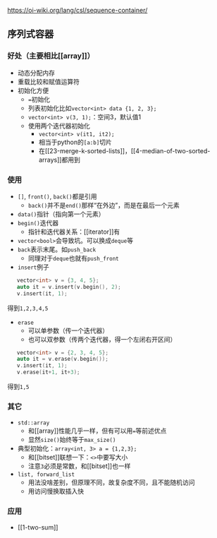 https://oi-wiki.org/lang/csl/sequence-container/
## 序列式容器
### 好处（主要相比[[array]]）
- 动态分配内存
- 重载比较和赋值运算符
- 初始化方便
  - `=`初始化
  - 列表初始化比如`vector<int> data {1, 2, 3};`
  - `vector<int> v(3, 1);`：空间3，默认值1
  - 使用两个迭代器初始化
    - `vector<int> v(it1, it2);`
    - 相当于python的`[a:b]`切片
    - 在[[23-merge-k-sorted-lists]]，[[4-median-of-two-sorted-arrays]]都用到
### 使用
- `[]`, `front()`, `back()`都是引用
  - `back()`并不是`end()`那样“在外边”，而是在最后一个元素
- `data()`指针（指向第一个元素）
- `begin()`迭代器
  - 指针和迭代器关系：[[iterator]]有
- `vector<bool>`会导致坑。可以换成`deque`等
- `back`表示末尾。如`push_back`
  - 同理对于`deque`也就有`push_front`
- `insert`例子
```cpp
   vector<int> v = {3, 4, 5};
   auto it = v.insert(v.begin(), 2);
   v.insert(it, 1);
```
得到`1,2,3,4,5`
- `erase`
  - 可以单参数（传一个迭代器）
  - 也可以双参数（传两个迭代器，得一个左闭右开区间）
```cpp
   vector<int> v = {2, 3, 4, 5};
   auto it = v.erase(v.begin());
   v.insert(it, 1);
   v.erase(it+1, it+3);
```
得到`1,5`
### 其它
- `std::array`
  - 和[[array]]性能几乎一样，但有可以用`=`等前述优点
  - 显然`size()`始终等于`max_size()`
- 典型初始化：`array<int, 3> a = {1,2,3};`
  - 和[[bitset]]联想一下：`<>`中要写大小
  - 注意`3`必须是常数，和[[bitset]]也一样
- `list, forward_list`
  - 用法没啥差别，但原理不同，故复杂度不同，且不能随机访问
  - 用访问慢换取插入快
### 应用
- [[1-two-sum]]